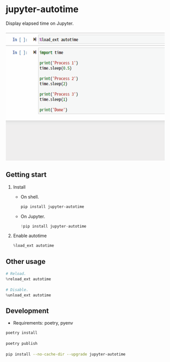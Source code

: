# jupyter-autotime

Display elapsed time on Jupyter.

![Demo](demo.gif)

## Getting start

1. Install
   * On shell.

      ```sh
      pip install jupyter-autotime
      ```

   * On Jupyter.

      ```python
      !pip install jupyter-autotime
      ```

1. Enable autotime

   ```python
   %load_ext autotime
   ```

## Other usage

```python
# Reload.
%reload_ext autotime

# Disable.
%unload_ext autotime
```

## Development

* Requirements: poetry, pyenv

```sh
poetry install

poetry publish

pip install --no-cache-dir --upgrade jupyter-autotime
```
